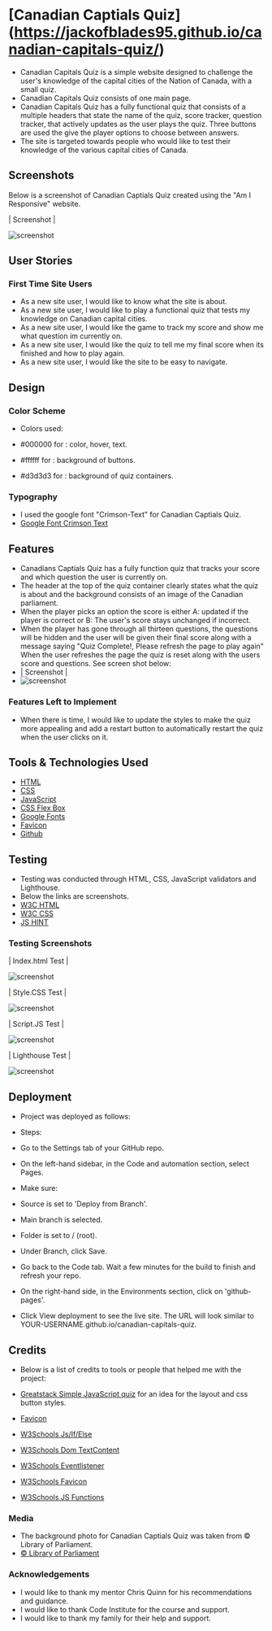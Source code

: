 # [Canadian Captials Quiz] (https://jackofblades95.github.io/canadian-capitals-quiz/)

* Canadian Capitals Quiz is a simple website designed to challenge the user's knowledge of the capital cities of the Nation of Canada, with a small quiz.
* Canadian Capitals Quiz consists of one main page.
* Canadian Capitals Quiz has a fully functional quiz that consists of a multiple headers that state the name of the quiz, score tracker, question tracker, that actively updates as the user plays the quiz. Three buttons are used the give the player options to choose between answers.
* The site is targeted towards people who would like to test their knowledge of the various capital cities of Canada.

## Screenshots
Below is a screenshot of Canadian Captials Quiz created using the "Am I Responsive" website.

| Screenshot |

![screenshot](assets/images/ccqamiresponsive1.PNG)

## User Stories

### First Time Site Users

* As a new site user, I would like to know what the site is about.
* As a new site user, I would like to play a functional quiz that tests my knowledge on Canadian capital cities.
* As a new site user, I would like the game to track my score and show me what question im currently on.
* As a new site user, I would like the quiz to tell me my final score when its finished and how to play again.
* As a new site user, I would like the site to be easy to navigate.

## Design

### Color Scheme

* Colors used:

* #000000 for : color, hover, text.
* #ffffff for : background of buttons.
* #d3d3d3 for : background of quiz containers.

### Typography

* I used the google font "Crimson-Text" for Canadian Captials Quiz.
* [Google Font Crimson Text](https://fonts.google.com/specimen/Crimson+Text)

## Features

* Canadians Captials Quiz has a fully function quiz that tracks your score and which question the user is currently on.
* The header at the top of the quiz container clearly states what the quiz is about and the background consists of an image of the Canadian parliament.
* When the player picks an option the score is either A: updated if the player is correct or B: The user's score stays unchanged if incorrect.
* When the player has gone through all thirteen questions, the questions will be hidden and the user will be given their final score along with a message saying "Quiz Complete!, Please refresh the page to play again" When the user refreshes the page the quiz is reset along with the users score and questions. See screen shot below:
* | Screenshot |
* ![screenshot](assets/images/ccqendofquizscreenshot.PNG)

### Features Left to Implement

* When there is time, I would like to update the styles to make the quiz more appealing and add a restart button to automatically restart the quiz when the user clicks on it.

## Tools & Technologies Used

* [HTML](https://en.wikipedia.org/wiki/HTML)
* [CSS](https://en.wikipedia.org/wiki/CSS)
* [JavaScript](https://en.wikipedia.org/wiki/JavaScript)
* [CSS Flex Box](https://www.w3schools.com/css/css3_flexbox.asp)
* [Google Fonts](https://fonts.google.com/)
* [Favicon](https://en.wikipedia.org/wiki/Favicon)
* [Github](https://github.com/)

## Testing

* Testing was conducted through HTML, CSS, JavaScript validators and Lighthouse.
* Below the links are screenshots.
* [W3C HTML](https://validator.w3.org/#validate_by_input)
* [W3C CSS](https://jigsaw.w3.org/css-validator/#validate_by_input)
* [JS HINT](https://jshint.com/)

### Testing Screenshots

| Index.html Test |

![screenshot](assets/images/ccqhtmlvalidator.PNG)

| Style.CSS Test |

![screenshot](assets/images/ccqcssvalidator.PNG)

| Script.JS Test |

![screenshot](assets/images/ccqjsvalidator.PNG)

| Lighthouse Test |

![screenshot](assets/images/ccqlighthouse.PNG)

## Deployment

* Project was deployed as follows:

* Steps:

* Go to the Settings tab of your GitHub repo.

* On the left-hand sidebar, in the Code and automation section, select Pages.

* Make sure:

* Source is set to 'Deploy from Branch'.

* Main branch is selected.

* Folder is set to / (root).

* Under Branch, click Save.

* Go back to the Code tab. Wait a few minutes for the build to finish and refresh your repo.

* On the right-hand side, in the Environments section, click on 'github-pages'.

* Click View deployment to see the live site. The URL will look similar to YOUR-USERNAME.github.io/canadian-capitals-quiz.

## Credits

* Below is a list of credits to tools or people that helped me with the project:

* [Greatstack Simple JavaScript quiz](https://www.youtube.com/watch?v=PBcqGxrr9g8&t=1025s) for an idea for the layout and css button styles.
* [Favicon](https://favicon.io/emoji-favicons/flag-canada/)
* [W3Schools Js/If/Else ](https://www.w3schools.com/js/js_if_else.asp)
* [W3Schools Dom TextContent](https://www.w3schools.com/jsref/prop_node_textcontent.asp)
* [W3Schools Eventlistener](https://www.w3schools.com/js/js_htmldom_eventlistener.asp)
* [W3Schools Favicon](https://www.w3schools.com/html/html_favicon.asp)
* [W3Schools JS Functions](https://www.w3schools.com/js/js_functions.asp)

### Media

* The background photo for Canadian Captials Quiz was taken from © Library of Parliament.
* [© Library of Parliament](https://lop.parl.ca/About/Parliament/PhotoGallery/index-e.html)

### Acknowledgements

* I would like to thank my mentor Chris Quinn for his recommendations and guidance.
* I would like to thank Code Institute for the course and support.
* I would like to thank my family for their help and support.